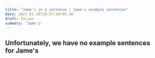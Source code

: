 ```yaml
---
title: "Jame's in a sentence | Jame's example sentences"
date: 2021-01-20T19:57:50+05:30
draft: falses
summary: "Jame's"
---
```

## Unfortunately, we have no example sentences for Jame's                 
